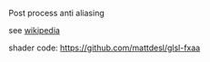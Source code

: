 Post process anti aliasing 

see [wikipedia](https://en.wikipedia.org/wiki/Fast_approximate_anti-aliasing)

shader code: https://github.com/mattdesl/glsl-fxaa